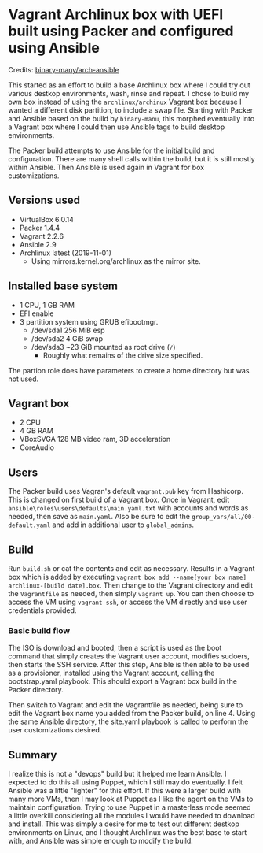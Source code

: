 # Vagrant Archlinux box with UEFI built using Packer and configured using Ansible

Credits: [binary-many/arch-ansible](https://github.com/binary-manu/arch-ansible)

This started as an effort to build a base Archlinux box where I could try out various destkop environments, wash, rinse and repeat. I chose to build my own box instead of using the `archlinux/archinux` Vagrant box because I wanted a different disk partition, to include a swap file. Starting with Packer and Ansible based on the build by `binary-manu`, this morphed eventually into a Vagrant box where I could then use Ansible tags to build desktop environments. 

The Packer build attempts to use Ansible for the initial build and configuration. There are many shell calls within the build, but it is still mostly within Ansible. Then Ansible is used again in Vagrant for box customizations. 

## Versions used

- VirtualBox 6.0.14
- Packer 1.4.4
- Vagrant 2.2.6
- Ansible 2.9
- Archlinux latest (2019-11-01)
    - Using mirrors.kernel.org/archlinux as the mirror site.

## Installed base system

- 1 CPU, 1 GB RAM
- EFI enable
- 3 partition system using GRUB efibootmgr. 
    - /dev/sda1 256 MiB esp 
    - /dev/sda2 4 GiB swap
    - /dev/sda3 ~23 GiB mounted as root drive (`/`)
        - Roughly what remains of the drive size specified.

The partion role does have parameters to create a home directory but was not used.

## Vagrant box

- 2 CPU
- 4 GB RAM
- VBoxSVGA 128 MB video ram, 3D acceleration
- CoreAudio

## Users

The Packer build uses Vagran's default `vagrant.pub` key from Hashicorp. This is changed on first build of a Vagrant box. Once in Vagrant, edit `ansible\roles\users\defaults\main.yaml.txt` with accounts and words as needed, then save as `main.yaml`. Also be sure to edit the `group_vars/all/00-default.yaml` and add in additional user to `global_admins`.

## Build

Run `build.sh` or cat the contents and edit as necessary. Results in a Vagrant box which is added by executing `vagrant box add --name[your box name] archlinux-[build date].box`. Then change to the Vagrant directory and edit the `Vagrantfile` as needed, then simply `vagrant up`. You can then choose to access the VM using `vagrant ssh`, or access the VM directly and use user credentials provided.

### Basic build flow

The ISO is download and booted, then a script is used as the boot command that simply creates the Vagrant user account, modifies sudoers, then starts the SSH service. After this step, Ansible is then able to be used as a provisioner, installed using the Vagrant account, calling the bootstrap.yaml playbook. This should export a Vagrant box build in the Packer directory.

Then switch to Vagrant and edit the Vagrantfile as needed, being sure to edit the Vagrant box name you added from the Packer build, on line 4. Using the same Ansible directory, the site.yaml playbook is called to perform the user customizations desired. 

## Summary

I realize this is not a "devops" build but it helped me learn Ansible. I expected to do this all using Puppet, which I still may do eventually. I felt Ansible was a little "lighter" for this effort. If this were a larger build with many more VMs, then I may look at Puppet as I like the agent on the VMs to maintain configuration. Trying to use Puppet in a masterless mode seemed a little overkill considering all the modules I would have needed to download and install. This was simply a desire for me to test out different destkop environments on Linux, and I thought Archlinux was the best base to start with, and Ansible was simple enough to modify the build. 